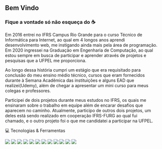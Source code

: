 ## Bem Vindo 
### Fique a vontade só não esqueça do :coffee:
</hr>

Em 2016 entrei no IFRS Campus Rio Grande para o curso Técnico de Informática para Internet, ao qual em 4 longos anos aprendi desenvolvimento web, me instigando ainda mais pela área de programação.
Em 2020 ingressei na Graduação em Engenharia de Computação, ao qual estou sempre em busca de participar e aprender através de projetos e pesquisas que a UFPEL me proporciona.

Ao longo dessa história cumpri um estágio que era requisitado para conclusão do meu ensino médio técnico, cursos que eram fornecidos durante à Semana Acadêmica das instituições e alguns EAD que realizei(Udemy), além de chegar a apresentar um mini curso para meus colegas e professores.

Participei de dois projetos durante meus estudos no IFRS, os quais me ensinaram sobre o trabalho em equipe além de encarar desafios que aparecem no caminho. Atualmente, participo de outros dois projetos, um deles está sendo realizado em cooperação IFRS-FURG ao qual fui chamado, e o outro projeto foi o que me candidatei a participar na UFPEL.


💻 Tecnologias & Ferramentas


<img src="https://img.shields.io/badge/HTML5-E34F26?style=for-the-badge&logo=html5&logoColor=white" /> <img src="https://img.shields.io/badge/CSS3-1572B6?style=for-the-badge&logo=css3&logoColor=white" /> <img src="https://img.shields.io/badge/JavaScript-323330?style=for-the-badge&logo=javascript&logoColor=F7DF1E" /> <img src="https://img.shields.io/badge/PHP-777BB4?style=for-the-badge&logo=php&logoColor=white" /> <img src="https://img.shields.io/badge/Python-3776AB?style=for-the-badge&logo=python&logoColor=white" /> <img src="https://img.shields.io/badge/React-20232A?style=for-the-badge&logo=react&logoColor=61DAFB" /> <img src="https://img.shields.io/badge/React_Native-20232A?style=for-the-badge&logo=react&logoColor=61DAFB" /> <img src="https://img.shields.io/badge/Bootstrap-563D7C?style=for-the-badge&logo=bootstrap&logoColor=white" /> <img src="https://img.shields.io/badge/jQuery-0769AD?style=for-the-badge&logo=jquery&logoColor=white" /> <img src="https://img.shields.io/badge/MySQL-00000F?style=for-the-badge&logo=mysql&logoColor=white" /> <img src="https://img.shields.io/badge/PostgreSQL-316192?style=for-the-badge&logo=postgresql&logoColor=white" /> <img src="https://img.shields.io/badge/Git-F05032?style=for-the-badge&logo=git&logoColor=white" />
